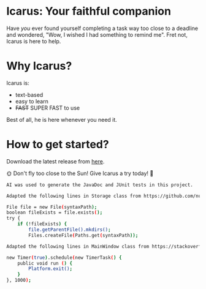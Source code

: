 # **Icarus:** Your faithful companion

Have _you_ ever found yourself completing a task way too close to a deadline and wondered, "Wow, I wished I had something to remind me". Fret not, Icarus is here to help. 


# Why Icarus?
Icarus is:
- text-based
- easy to learn
- ~~FAST~~ SUPER FAST to use

Best of all, he is here whenever you need it.

# How to get started?
Download the latest release from [here](https://github.com/junngithub/ip/releases).


🌞  Don't fly too close to the Sun! Give Icarus a try today! 🚀

```sh
AI was used to generate the JavaDoc and JUnit tests in this project.

Adapted the following lines in Storage class from https://github.com/nus-cs2103-AY2425S2/ip/pull/469/files#:

File file = new File(syntaxPath);
boolean fileExists = file.exists();
try {
    if (!fileExists) {
        file.getParentFile().mkdirs();
        Files.createFile(Paths.get(syntaxPath)); 

Adapted the following lines in MainWindow class from https://stackoverflow.com/questions/21974415/how-to-close-this-javafx-application-after-showing-a-message-in-a-text-area-elem

new Timer(true).schedule(new TimerTask() {
    public void run () {
        Platform.exit();
    }
}, 1000);